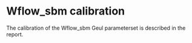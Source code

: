 # Wflow_sbm calibration

The calibration of the Wflow_sbm Geul parameterset is described in the report.

